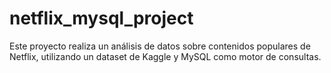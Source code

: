 # netflix_mysql_project
Este proyecto realiza un análisis de datos sobre contenidos populares de Netflix, utilizando un dataset de Kaggle y MySQL como motor de consultas.
